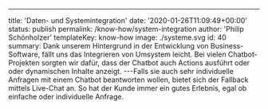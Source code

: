 ---

title: 'Daten- und Systemintegration'
date: '2020-01-26T11:09:49+00:00'
status: publish
permalink: /know-how/system-integration
author: 'Philip Schönholzer'
templateKey: know-how
image: ./systeme.svg
id: 40
summary: Dank unserem Hintergrund in der Entwicklung von Business-Software, fällt uns das Integrieren von Umsystem leicht. Bei vielen Chatbot-Projekten sorgten wir dafür, dass der Chatbot auch Actions ausführt oder oder dynamischen Inhalte anzeigt.
---Falls sie auch sehr individuelle Anfragen mit einem Chatbot beantworten wollen, bietet sich der Fallback mittels Live-Chat an. So hat der Kunde immer ein gutes Erlebnis, egal ob einfache oder individuelle Anfrage.
